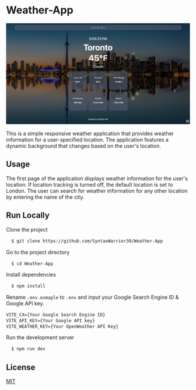 # Weather-App

<img width='800' src="./public/UserInterface.png"/>


This is a simple responsive weather application that provides weather information for a user-specified location. The application features a dynamic background that changes based on the user's location.

## Usage

The first page of the application displays weather information for the user's location. If location tracking is turned off, the default location is set to London. The user can search for weather information for any other location by entering the name of the city.

## Run Locally

Clone the project
```bash
  $ git clone https://github.com/SyntaxWarrior30/Weather-App
```
Go to the project directory
```bash
  $ cd Weather-App
```
Install dependencies
```bash
  $ npm install
```
Rename `.env.exmaple` to `.env` and input your Google Search Engine ID & Google API key. </br>
```
VITE_CX={Your Google Search Engine ID}
VITE_API_KEY={Your Google API key}
VITE_WEATHER_KEY={Your OpenWeather API Key}
```
Run the development server
```bash
  $ npm run dev
```

## License

[MIT](https://choosealicense.com/licenses/mit/)

